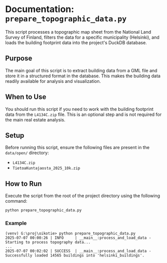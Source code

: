 # Documentation: `prepare_topographic_data.py`

This script processes a topographic map sheet from the National Land Survey of Finland, filters the data for a specific municipality (Helsinki), and loads the building footprint data into the project's DuckDB database.

## Purpose

The main goal of this script is to extract building data from a GML file and store it in a structured format in the database. This makes the building data readily available for analysis and visualization.

## When to Use

You should run this script if you need to work with the building footprint data from the `L4134C.zip` file. This is an optional step and is not required for the main real estate analysis.

## Setup

Before running this script, ensure the following files are present in the `data/open/` directory:

-   `L4134C.zip`
-   `TietoaKuntajaosta_2025_10k.zip`

## How to Run

Execute the script from the root of the project directory using the following command:

```sh
python prepare_topographic_data.py
```

### Example

```
(venv) G:\proj\oikotie> python prepare_topographic_data.py
2025-07-07 00:00:26 | INFO     | __main__:process_and_load_data - Starting to process topography data...
...
2025-07-07 00:02:02 | SUCCESS  | __main__:process_and_load_data - Successfully loaded 14565 buildings into 'helsinki_buildings'.
```
